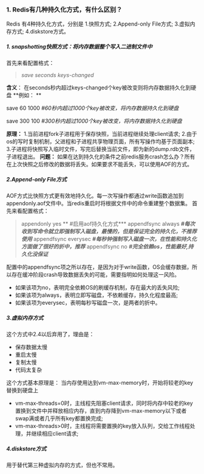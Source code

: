 ### 1. Redis有几种持久化方式，有什么区别？
Redis 有4种持久化方式，分别是
1.快照方式; 2.Append-only File方式; 3.虚拟内存方式; 4.diskstore方式。
##### 1. snapshotting快照方式：将内存数据整个写入二进制文件中
首先来看配置格式：
>  *save  seconds  keys-changed*

**含义**：
在seconds秒内超过keys-changed个key被改变则将内存数据持久化到硬盘
**例如： **

save 60      1000 *#60秒内超过1000个key被改变，将内存数据持久化到硬盘*

save 300    100  *#300秒内超过1000个key被改变，将内存数据持久化到硬盘*

**原理：**
1.当前进程fork子进程用于保存快照，当前进程继续处理client请求;
2.由于os的写时复制机制，父进程和子进程共享物理页面，所有写操作均基于页面副本;
3.子进程将快照写入临时文件，写完后替换当前文件，即为新的dump.rdb文件，子进程退出。
**问题：** 如果在达到持久化的条件之前redis服务crash怎么办？所有在上次快照之后修改的数据将丢失。如果要求不能丢失，可以使用AOF的方式。

##### 2.Append-only File方式
AOF方式比快照方式更有效地持久化。每一次写操作都通过write函数追加到appendonly.aof文件中。当redis重启时将根据文件中的命令重建整个数据集。
首先来看配置格式：
> appendonly    yes            ** #启用aof持久化方式***
appendfsync always       ***#每次收到写命令就立即强制写入磁盘，最慢的，但是保证完全的持久化，不推荐使用***
appendfsync everysec   ***#每秒钟强制写入磁盘一次，在性能和持久化方面做了很好的折中，推荐***
appendfsync no                ***#完全依赖os，性能最好,持久化没保证***

配置中的appendfsync项之所以存在，是因为对于write函数，OS会缓存数据，所以存在缓冲阶段crash导致数据丢失的可能，需要指明如何处理这一风险。
- 如果该项为no，表明完全依赖OS的刷缓存机制，存在最大的丢失风险;
- 如果该项为always，表明立即写磁盘，不依赖缓存，持久化程度最高;
- 如果该项为everysec，表明每秒写磁盘一次，是两者的折中。

##### 3.虚拟内存方式
这个方式中2.4以后弃用了，理由是：
- 保存数据太慢
- 重启太慢
- 复制太慢
- 代码太复杂

这个方式基本原理是：
当内存使用达到vm-max-memory时，开始将较老的key替换到硬盘上
- vm-max-threads=0时，主线程先阻塞client请求，同时将内存中较老的key置换到文件中并释放相应内存，直到内存降到vm-max-memory以下或者swap满或者几乎所有key都置换完成;
- vm-max-threads>0时，主线程将需要置换的key放入队列，交给工作线程处理，并继续相应client请求;

##### 4.diskstore方式
用于替代第三种虚拟内存的方式，但也不常用。
